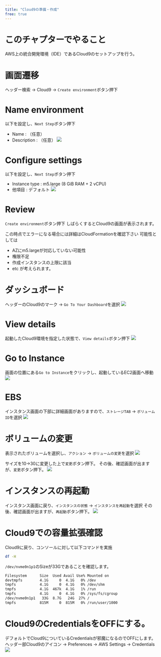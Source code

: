 ```yaml
---
title: "Cloud9の準備・作成"
free: true
---
```

# このチャプターでやること
AWS上の統合開発環境（IDE）であるCloud9のセットアップを行う。

# 画面遷移
ヘッダー検索 -> Cloud9 -> `Create environment`ボタン押下

# Name environment
以下を設定し、`Next Step`ボタン押下
- Name : （任意）
- Description : （任意）
![](https://storage.googleapis.com/zenn-user-upload/61fbf11d97db-20220226.png)

# Configure settings
以下を設定し、`Next Step`ボタン押下
- Instance type : m5.large (8 GiB RAM + 2 vCPU)
- 他項目 : デフォルト
![](https://storage.googleapis.com/zenn-user-upload/306389dc69cd-20220226.png)

# Review
`Create environment`ボタン押下
しばらくするとCloud9の画面が表示されます。

この時点でエラーになる場合には詳細はCloudFormationを確認下さい
可能性としては
- AZにm5.largeが対応していない可能性
- 権限不足
- 作成インスタンスの上限に該当
- etc
が考えられます。


# ダッシュボード
ヘッダーのCloud9のマーク -> `Go To Your Dashboard`を選択
![](https://storage.googleapis.com/zenn-user-upload/ef3ccbc24167-20220226.png)

# View details
起動したCloud9環境を指定した状態で、`View details`ボタン押下
![](https://storage.googleapis.com/zenn-user-upload/a3962ebfdd5e-20220226.png)

# Go to Instance
画面の位置にある`Go to Instance`をクリックし、起動しているEC2画面へ移動
![](https://storage.googleapis.com/zenn-user-upload/6f63cc51e8be-20220226.png)

# EBS
インスタンス画面の下部に詳細画面がありますので、`ストレージTAB` -> `ボリュームID`を選択
![](https://storage.googleapis.com/zenn-user-upload/30383010a508-20220226.png)

# ボリュームの変更
表示されたボリュームを選択し、`アクション` -> `ボリュームの変更`を選択
![](https://storage.googleapis.com/zenn-user-upload/31b424dc5165-20220226.png)

サイズを10->30に変更した上で`変更`ボタン押下。
その後、確認画面が出ますが、`変更`ボタン押下。
![](https://storage.googleapis.com/zenn-user-upload/4375275c1a8e-20220226.png)

# インスタンスの再起動
インスタンス画面に戻り、`インスタンスの状態` -> `インスタンスを再起動`を選択
その後、確認画面が出ますが、`再起動`ボタン押下。
![](https://storage.googleapis.com/zenn-user-upload/125470501e70-20220226.png)


# Cloud9での容量拡張確認
Cloud9に戻り、コンソールに対して以下コマンドを実施
``` sh
df -H
```

`/dev/nvme0n1p1`のSizeが33Gであることを確認します。
``` sh
Filesystem      Size  Used Avail Use% Mounted on
devtmpfs        4.1G     0  4.1G   0% /dev
tmpfs           4.1G     0  4.1G   0% /dev/shm
tmpfs           4.1G  467k  4.1G   1% /run
tmpfs           4.1G     0  4.1G   0% /sys/fs/cgroup
/dev/nvme0n1p1   33G  8.7G   24G  27% /
tmpfs           815M     0  815M   0% /run/user/1000
```

# Cloud9のCredentialsをOFFにする。
デフォルトでCloud9についているCredentialsが邪魔になるのでOFFにします。
ヘッダー部Cloud9のアイコン -> Preferences -> AWS Settings -> Credentials
![](https://storage.googleapis.com/zenn-user-upload/b406ab184997-20220323.png)